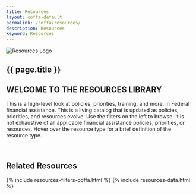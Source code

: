 ```yaml
---
title: Resources
layout: coffa-default
permalink: /coffa/resources/
description: Resources
keyword: Resources
---
```


<section class="usa-hero grid-container about-the-council margin-bottom-5">
    <div class="grid-row grid-gap flex-align-center">
        <div class="tablet:grid-col-auto tablet:grid-offset-1 text-center">
            <img class="circle-card tablet:float-left" src="{{site.baseurl}}/assets/images/logos/resources.svg"
                 alt="Resources Logo" />
        </div>
        <div class="tablet:grid-col-8 margin-left-2 margin-right-2">
            <div class="priority-tag-line">
                <h1 class="margin-0 font-ui-2xl text-normal">{{ page.title }}</h1>
            </div>
        </div>
    </div>
</section>

<section class="usa-graphic-list">
    <div class="grid-container">
        <h2 class="margin-bottom-0">WELCOME TO THE RESOURCES LIBRARY</h2>
        <div class="usa-graphic-list__row grid-row grid-gap margin-0">
            <p class="padding-top-1 margin-0">This is a high-level look at policies, priorities, training, and more, in Federal financial
            assistance. This is a living catalog that is updated as policies, priorities, and resources evolve. Use the filters on the left to browse. It is not exhaustive of all applicable financial assistance policies, priorities, or resources. Hover over the resource type for a brief definition of the resource type.</p>
            <br>
        </div>
        <h2 class="margin-bottom-0">Related Resources</h2>
    </div>
</section>
<section class="usa-graphic-list margin-bottom-4 margin-top-4">
    <div class="grid-container">
        <div class="usa-graphic-list__row grid-row grid-gap">
            {% include resources-filters-coffa.html %}
            {% include resources-data.html %}
        </div>
    </div>
</section>